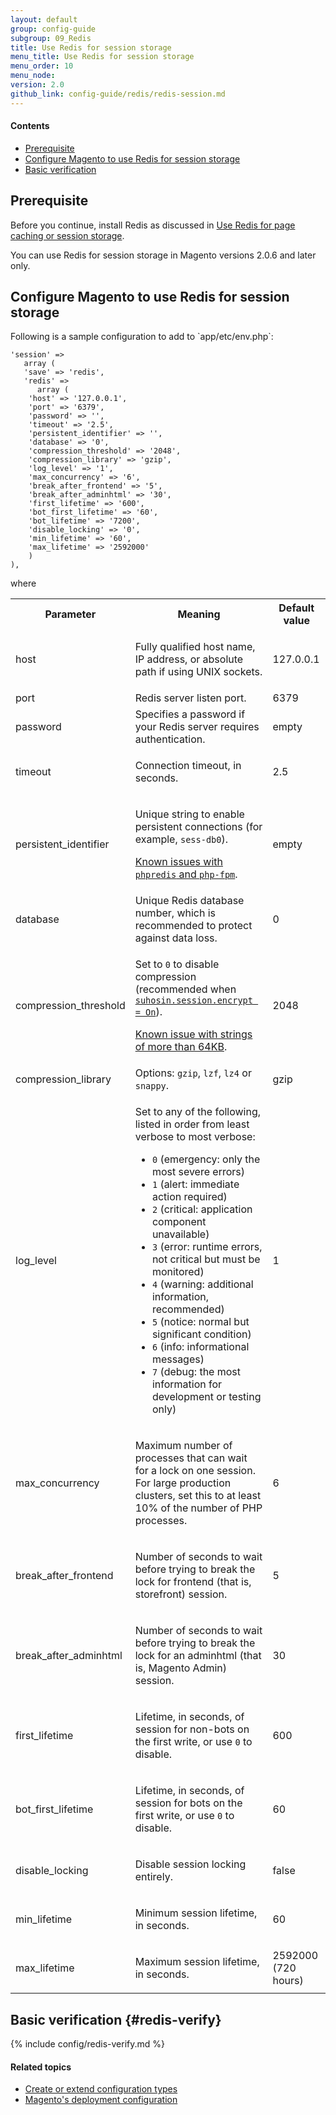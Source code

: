 ```yaml
---
layout: default
group: config-guide
subgroup: 09_Redis
title: Use Redis for session storage
menu_title: Use Redis for session storage
menu_order: 10
menu_node: 
version: 2.0
github_link: config-guide/redis/redis-session.md
---
```


#### Contents
*	[Prerequisite](#reds-cache-prereq)
*	[Configure Magento to use Redis for session storage](#config-redis-config)
*	[Basic verification](#redis-verify)

<h2 id="reds-cache-prereq">Prerequisite</h2>
Before you continue, install Redis as discussed in <a href="{{page.baseurl}}config-guide/redis/config-redis.html">Use Redis for page caching or session storage</a>.

<div class="bs-callout bs-callout-info" id="info">
<span class="glyphicon-class">
  <p>You can use Redis for session storage in Magento versions 2.0.6 and later only.</p></span>
</div>

<h2 id="config-redis-config">Configure Magento to use Redis for session storage</h2>
Following is a sample configuration to add to `<your Magento install dir>app/etc/env.php`:

    'session' => 
       array (
       'save' => 'redis',
       'redis' => 
          array (
		'host' => '127.0.0.1',
		'port' => '6379',
		'password' => '',
		'timeout' => '2.5',
		'persistent_identifier' => '',
		'database' => '0',
		'compression_threshold' => '2048',
		'compression_library' => 'gzip',
		'log_level' => '1',
		'max_concurrency' => '6',
		'break_after_frontend' => '5',
		'break_after_adminhtml' => '30',
		'first_lifetime' => '600',
		'bot_first_lifetime' => '60',
		'bot_lifetime' => '7200',
		'disable_locking' => '0',
		'min_lifetime' => '60',
		'max_lifetime' => '2592000'
        )
    ),

where

<table>
<tbody>
	<tr>
		<th>Parameter</th>
		<th>Meaning</th>
		<th>Default value</th>
	</tr>
<tr>
	<td>host</td>
	<td><p>Fully qualified host name, IP address, or absolute path if using UNIX sockets.</p></td>
	<td>127.0.0.1</td>
</tr>
<tr>
	<td>port</td>
	<td>Redis server listen port.</td>
	<td>6379</td>
</tr>
<tr>
	<td>password</td>
	<td>Specifies a password if your Redis server requires authentication.</td>
	<td>empty</td>
</tr>
<tr>
	<td>timeout</td>
	<td><p>Connection timeout, in seconds.</p></td>
	<td>2.5</td>
</tr>
<tr>
	<td>persistent_identifier</td>
	<td><p>Unique string to enable persistent connections (for example, <code>sess-db0</code>).</p>
		<p><a href="https://github.com/nicolasff/phpredis/issues/70" target="_blank">Known issues with <code>phpredis</code> and <code>php-fpm</code></a>.</p></td>
	<td>empty</td>
</tr>
<tr>
	<td>database</td>
	<td>Unique Redis database number, which is recommended to protect against data loss.</td>
	<td>0</td>
</tr>
<tr>
	<td>compression_threshold</td>
	<td><p>Set to <code>0</code> to disable compression (recommended when <a href="http://suhosin.org/stories/howtos.html#encryption-features" target="_blank"><code>suhosin.session.encrypt = On</code></a>).</p>
	<p><a href="https://github.com/colinmollenhour/Cm_Cache_Backend_Redis/issues/18" target="_blank">Known issue with strings of more than 64KB</a>.</p></td>
		<td>2048</td>
</tr>
<tr>
	<td>compression_library</td>
	<td>Options: <code>gzip</code>, <code>lzf</code>, <code>lz4</code> or <code>snappy</code>.</td>
	<td>gzip</td>
</tr>
<tr>
	<td>log_level</td>
	<td><p>Set to any of the following, listed in order from least verbose to most verbose:</p>
		<ul><li><code>0</code> (emergency: only the most severe errors)</li>
			<li><code>1</code> (alert: immediate action required)</li>
			<li><code>2</code> (critical: application component unavailable)</li>
			<li><code>3</code> (error: runtime errors, not critical but must be monitored)</li>
			<li><code>4</code> (warning: additional information, recommended)</li>
			<li><code>5</code> (notice: normal but significant condition)</li>
			<li><code>6</code> (info: informational messages)</li>
			<li><code>7</code> (debug: the most information for development or testing only)</li></ul></td>
	<td>1</td>
</tr>
<tr>
	<td>max_concurrency</td>
	<td><p>Maximum number of processes that can wait for a lock on one session. For large production clusters, set this  to at least 10% of the number of PHP processes.</p></td>
	<td>6</td>
</tr>
<tr>
	<td>break_after_frontend</td>
	<td><p>Number of seconds to wait before trying to break the lock for frontend (that is, storefront) session.</p></td>
	<td>5</td>
</tr>
<tr>
	<td>break_after_adminhtml</td>
	<td><p>Number of seconds to wait before trying to break the lock for an adminhtml (that is, Magento Admin) session.</p></td>
	<td>30</td>
</tr>
<tr>
	<td>first_lifetime</td>
	<td><p>Lifetime, in seconds, of session for non-bots on the first write, or use <code>0</code> to disable.</p></td>
	<td>600</td>
</tr>
<tr>
	<td>bot_first_lifetime</td>
	<td><p>Lifetime, in seconds, of session for bots on the first write, or use <code>0</code> to disable.</p></td>
	<td>60</td>
</tr>
<tr>
	<td>disable_locking</td>
	<td><p>Disable session locking entirely.</p></td>
	<td>false</td>
</tr>
<tr>
	<td>min_lifetime</td>
	<td><p>Minimum session lifetime, in seconds.</p></td>
	<td>60</td>
</tr>
<tr>
	<td>max_lifetime</td>
	<td><p>Maximum session lifetime, in seconds.</p></td>
	<td>2592000 (720 hours)</td>
</tr>
</tbody>
</table>

## Basic verification {#redis-verify}

{% include config/redis-verify.md %}

#### Related topics

 *  <a href="{{page.baseurl}}config-guide/config/config-create.html">Create or extend configuration types</a>
 *  <a href="{{page.baseurl}}config-guide/config/config-php.html">Magento's deployment configuration</a>
